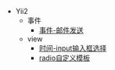 
- Yii2
	- 事件
		- [事件-邮件发送](事件-邮件发送.md)
	- view
		- [时间-input输入框选择](时间-input输入框选择.md)
		- [radio自定义模板](radio自定义模板.md)
